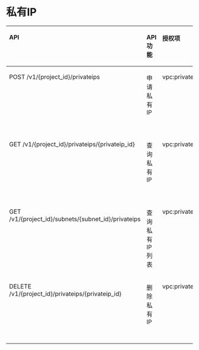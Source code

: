 # 私有IP<a name="ZH-CN_TOPIC_0201534089"></a>

<a name="table967413133817"></a>
<table><thead align="left"><tr id="row9708231163820"><th class="cellrowborder" valign="top" width="37%" id="mcps1.1.5.1.1"><p id="p1970823143813"><a name="p1970823143813"></a><a name="p1970823143813"></a>API</p>
</th>
<th class="cellrowborder" valign="top" width="22%" id="mcps1.1.5.1.2"><p id="p12638211185918"><a name="p12638211185918"></a><a name="p12638211185918"></a>API功能</p>
</th>
<th class="cellrowborder" valign="top" width="15%" id="mcps1.1.5.1.3"><p id="p137081931143810"><a name="p137081931143810"></a><a name="p137081931143810"></a>授权项</p>
</th>
<th class="cellrowborder" valign="top" width="26%" id="mcps1.1.5.1.4"><p id="p1366363695811"><a name="p1366363695811"></a><a name="p1366363695811"></a>授权项作用域</p>
</th>
</tr>
</thead>
<tbody><tr id="row197081331113817"><td class="cellrowborder" valign="top" width="37%" headers="mcps1.1.5.1.1 "><p id="p17091031143815"><a name="p17091031143815"></a><a name="p17091031143815"></a>POST /v1/{project_id}/privateips</p>
</td>
<td class="cellrowborder" valign="top" width="22%" headers="mcps1.1.5.1.2 "><p id="p9638111155912"><a name="p9638111155912"></a><a name="p9638111155912"></a>申请私有IP</p>
</td>
<td class="cellrowborder" valign="top" width="15%" headers="mcps1.1.5.1.3 "><p id="p13892440173820"><a name="p13892440173820"></a><a name="p13892440173820"></a>vpc:privateIps:create</p>
</td>
<td class="cellrowborder" valign="top" width="26%" headers="mcps1.1.5.1.4 "><a name="ul66241846203119"></a><a name="ul66241846203119"></a><ul id="ul66241846203119"><li>支持：项目（Project）</li><li>不支持：企业项目（Enterprise Project）</li></ul>
</td>
</tr>
<tr id="row15709203163811"><td class="cellrowborder" valign="top" width="37%" headers="mcps1.1.5.1.1 "><p id="p7709103117385"><a name="p7709103117385"></a><a name="p7709103117385"></a>GET /v1/{project_id}/privateips/{privateip_id}</p>
</td>
<td class="cellrowborder" valign="top" width="22%" headers="mcps1.1.5.1.2 "><p id="p363851114598"><a name="p363851114598"></a><a name="p363851114598"></a>查询私有IP</p>
</td>
<td class="cellrowborder" valign="top" width="15%" headers="mcps1.1.5.1.3 "><p id="p9226104210387"><a name="p9226104210387"></a><a name="p9226104210387"></a>vpc:privateIps:get</p>
</td>
<td class="cellrowborder" valign="top" width="26%" headers="mcps1.1.5.1.4 "><a name="ul95023481322"></a><a name="ul95023481322"></a><ul id="ul95023481322"><li>支持：项目（Project）</li><li>不支持：企业项目（Enterprise Project）</li></ul>
</td>
</tr>
<tr id="row1670914317388"><td class="cellrowborder" valign="top" width="37%" headers="mcps1.1.5.1.1 "><p id="p17709831173812"><a name="p17709831173812"></a><a name="p17709831173812"></a>GET /v1/{project_id}/subnets/{subnet_id}/privateips</p>
</td>
<td class="cellrowborder" valign="top" width="22%" headers="mcps1.1.5.1.2 "><p id="p8638811165911"><a name="p8638811165911"></a><a name="p8638811165911"></a>查询私有IP列表</p>
</td>
<td class="cellrowborder" valign="top" width="15%" headers="mcps1.1.5.1.3 "><p id="p1724712431387"><a name="p1724712431387"></a><a name="p1724712431387"></a>vpc:privateIps:list</p>
</td>
<td class="cellrowborder" valign="top" width="26%" headers="mcps1.1.5.1.4 "><a name="ul15513950173211"></a><a name="ul15513950173211"></a><ul id="ul15513950173211"><li>支持：项目（Project）</li><li>不支持：企业项目（Enterprise Project）</li></ul>
</td>
</tr>
<tr id="row6709163118385"><td class="cellrowborder" valign="top" width="37%" headers="mcps1.1.5.1.1 "><p id="p14709143173818"><a name="p14709143173818"></a><a name="p14709143173818"></a>DELETE /v1/{project_id}/privateips/{privateip_id}</p>
</td>
<td class="cellrowborder" valign="top" width="22%" headers="mcps1.1.5.1.2 "><p id="p6638181175920"><a name="p6638181175920"></a><a name="p6638181175920"></a>删除私有IP</p>
</td>
<td class="cellrowborder" valign="top" width="15%" headers="mcps1.1.5.1.3 "><p id="p12681044203812"><a name="p12681044203812"></a><a name="p12681044203812"></a>vpc:privateIps:delete</p>
</td>
<td class="cellrowborder" valign="top" width="26%" headers="mcps1.1.5.1.4 "><a name="ul33641652103217"></a><a name="ul33641652103217"></a><ul id="ul33641652103217"><li>支持：项目（Project）</li><li>不支持：企业项目（Enterprise Project）</li></ul>
</td>
</tr>
</tbody>
</table>

